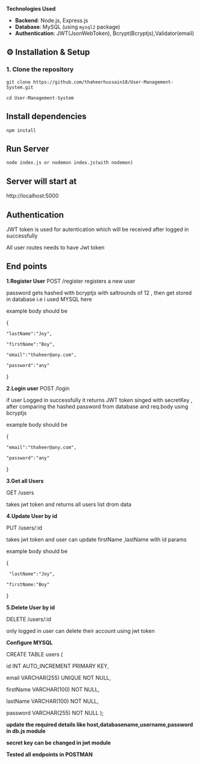 
**Technologies Used**
- **Backend**: Node.js, Express.js  
- **Database**: MySQL (using `mysql2` package)  
- **Authentication**: JWT(JsonWebToken), Bcrypt(Bcryptjs),Validator(email)

## ⚙️ Installation & Setup

### 1. Clone the repository

```git clone https://github.com/thaheerhussain18/User-Management-System.git```

```cd User-Management-System```

## Install dependencies
```npm install```

## Run Server
```node index.js or nodemon index.js(with nodemon)```

## Server will start at

http://localhost:5000

## Authentication
JWT token is used for autentication which will be received after logged in successfully

All user routes needs to have Jwt token

## End points
**1.Register User**
POST /register
registers a new user 

password gets hashed with bcryptjs with saltrounds of 12 , then get stored in database i.e i used MYSQL here 

example body should be

{

    "lastName":"Joy",

    "firstName":"Boy",

    "email":"thaheer@any.com",

    "password":"any"

}


**2.Login user**
POST /login

if user  Logged in successfully it returns JWT token singed with secretKey , after comparing the hashed password from database and req.body using bcryptjs 

example body should be 

{

    "email":"thaheer@any.com",

    "password":"any"

}

**3.Get all Users**

GET /users 

takes jwt token and returns all users list drom data


**4.Update User by id**

PUT /users/:id 

takes jwt token and user can update firstName ,lastName with id params

example body should be 

{

     "lastName":"Joy",

    "firstName:"Boy"

}

**5.Delete User by id**

DELETE /users/:id

only logged in user can delete their account using jwt token

**Configure MYSQL**

CREATE TABLE users (

  id INT AUTO_INCREMENT PRIMARY KEY,

  email VARCHAR(255) UNIQUE NOT NULL,

  firstName VARCHAR(100) NOT NULL,

  lastName VARCHAR(100) NOT NULL,

  password VARCHAR(255) NOT NULL
);

**update the required details like host,databasename,username,password in db.js module**

**secret key can be changed in jwt module**

**Tested all endpoints in POSTMAN**





